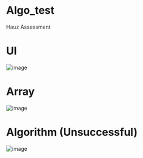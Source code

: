 # Algo_test
Hauz Assessment

# UI
![image](https://user-images.githubusercontent.com/73942198/158980037-a6ffd295-3955-44d8-8729-909f2468802c.png)

# Array
![image](https://user-images.githubusercontent.com/73942198/158980144-f9789067-dd0b-4025-a86b-ca2623957c9b.png)

# Algorithm (Unsuccessful)
![image](https://user-images.githubusercontent.com/73942198/158980465-983ac53b-a078-458a-9249-88902f7b635b.png)

